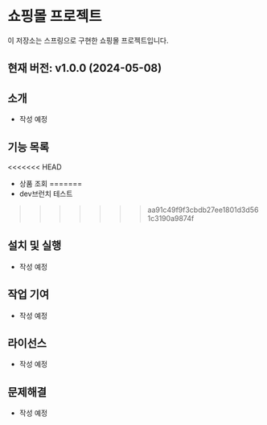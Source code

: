 # 쇼핑몰 프로젝트

이 저장소는 스프링으로 구현한 쇼핑몰 프로젝트입니다.

## 현재 버전: v1.0.0 (2024-05-08)


## 소개

 - 작성 예정


## 기능 목록

<<<<<<< HEAD
 - 상품 조회
=======
 - dev브런치 테스트
>>>>>>> aa91c49f9f3cbdb27ee1801d3d561c3190a9874f

## 설치 및 실행

 - 작성 예정

## 작업 기여
 - 작성 예정

## 라이선스

 - 작성 예정

## 문제해결
 - 작성 예정